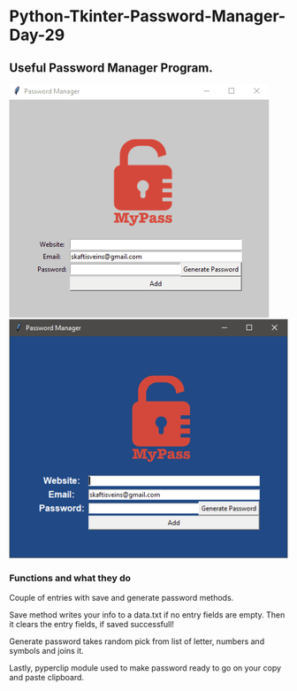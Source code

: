 # Python-Tkinter-Password-Manager-Day-29
## Useful Password Manager Program.

![grab-landing-page](https://github.com/skaftisveins/Python-Tkinter-Password-Manager-Day-29/blob/master/demo.gif)
![ScreenShot](https://github.com/skaftisveins/Python-Tkinter-Password-Manager-Day-29/blob/master/screenshot.png)

### Functions and what they do
Couple of entries with save and generate password methods. 

Save method writes your info to a data.txt if no entry fields are empty.
Then it clears the entry fields, if saved successfull!

Generate password takes random pick from list of letter, numbers and symbols and joins it.

Lastly, pyperclip module used to make password ready to go on your copy and paste clipboard.
